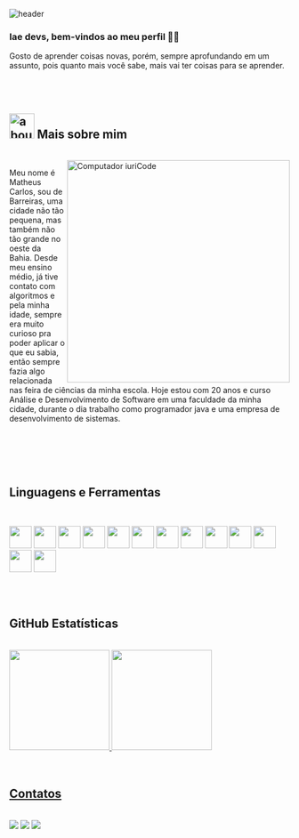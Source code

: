 ![header](https://capsule-render.vercel.app/api?type=waving&color=timeGradient&height=150&section=header&text=Park%20Ki-Bum%20:%20Polar&fontSize=50)

### Iae devs, bem-vindos ao meu perfil 👋👋

Gosto de aprender coisas novas, porém, sempre aprofundando em um assunto, pois quanto mais você sabe, mais vai ter coisas para se aprender.

<br>
<br>


## <img width="45" alt="about" src="https://raw.github.com/elizarov/elizarov/master/about.png"> **Mais sobre mim**

<br>

<img src="https://raw.githubusercontent.com/MicaelliMedeiros/micaellimedeiros/master/image/computer-illustration.png" min-width="400px" max-width="400px" width="400px" align="right" alt="Computador iuriCode">

Meu nome é Matheus Carlos, sou de Barreiras, uma cidade não tão pequena, mas também não tão grande no oeste da Bahia. Desde meu ensino médio, já tive contato com algoritmos e pela minha idade, sempre era muito curioso pra poder aplicar o que eu sabia, então sempre fazia algo relacionada nas feira de ciências da minha escola.
Hoje estou com 20 anos e curso Análise e Desenvolvimento de Software em uma faculdade da minha cidade, durante o dia trabalho como programador java e uma empresa de desenvolvimento de sistemas.

<br>
<br>

<br>
<br>

## **Linguagens e Ferramentas**  

<br>

<code><img src="https://cdn.jsdelivr.net/gh/devicons/devicon/icons/java/java-original.svg" width="40" height="40"/></code> 
<code><img src="https://cdn.jsdelivr.net/gh/devicons/devicon/icons/dart/dart-original.svg" width="40" height="40"/></code>
<code><img src="https://cdn.jsdelivr.net/gh/devicons/devicon/icons/javascript/javascript-original.svg" width="40" height="40"/></code> 
<code><img src="https://cdn.jsdelivr.net/gh/devicons/devicon/icons/html5/html5-original.svg" width="40" height="40"/></code> 
<code><img src="https://cdn.jsdelivr.net/gh/devicons/devicon/icons/css3/css3-original.svg" width="40" height="40"/></code> 
<code><img src="https://cdn.jsdelivr.net/gh/devicons/devicon/icons/spring/spring-original.svg" width="40" height="40"/></code> 
<code><img src="https://cdn.jsdelivr.net/gh/devicons/devicon/icons/flutter/flutter-original.svg" width="40" height="40"/></code> 
<code><img src="https://cdn.jsdelivr.net/gh/devicons/devicon/icons/nodejs/nodejs-original.svg" width="40" height="40"/></code> 
<code><img src="https://cdn.jsdelivr.net/gh/devicons/devicon/icons/intellij/intellij-original.svg" width="40" height="40"/></code> 
<code><img src="https://cdn.jsdelivr.net/gh/devicons/devicon/icons/vscode/vscode-original.svg" width="40" height="40"/></code> 
<code><img src="https://cdn.jsdelivr.net/gh/devicons/devicon/icons/git/git-original.svg" width="40" height="40"/></code> 
<code><img src="https://cdn.jsdelivr.net/gh/devicons/devicon/icons/docker/docker-plain.svg" width="40" height="40"/></code> 
<code><img src="https://cdn.jsdelivr.net/gh/devicons/devicon/icons/postgresql/postgresql-original.svg" width="40" height="40"/></code> 

<br>
<br>

## **GitHub Estatísticas**

<br>

<div>
<a href="https://github.com/gloomage">
<img height="180em" src="https://github-readme-stats.vercel.app/api/top-langs/?username=gloomage&layout=compact&langs_count=7&theme=dracula"/>
<img height="180em" src="https://github-readme-stats.vercel.app/api?username=gloomage&show_icons=true&theme=dracula&include_all_commits=true&count_private=true"/>
</div>

<br>
<br>

## **Contatos**

<br>

<div>
<a href="https://www.instagram.com/gloomage/" target="_blank"><img src="https://img.shields.io/badge/-Instagram-%23E4405F?style=for-the-badge&logo=instagram&logoColor=white" target="_blank"></a>
<a href = "mailto:contato@seu-usuário-aqui"><img src="https://img.shields.io/badge/Gmail-D14836?style=for-the-badge&logo=gmail&logoColor=white" target="_blank"></a>
<a href="https://www.linkedin.com/in/matheus-carlos-69ba291b3/" target="_blank"><img src="https://img.shields.io/badge/-LinkedIn-%230077B5?style=for-the-badge&logo=linkedin&logoColor=white" target="_blank"></a>   
</div>
